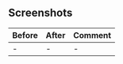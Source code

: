 <!-- Description -->

<!-- Demonstration: screenshots or video -->

## Screenshots

<!-- Comment can be removed -->

| Before | After | Comment |
| ------ | ----- | ------- |
| -      | -     | -       |

<!-- Current state if waiting for other PRs, stories, information -->
